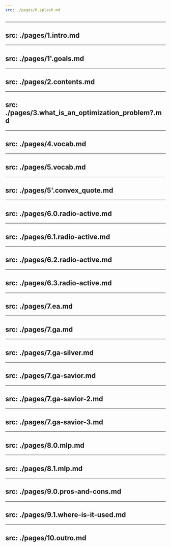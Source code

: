 ```yaml
---
src: ./pages/0.splash.md
---
```


---
src: ./pages/1.intro.md
---

---
src: ./pages/1'.goals.md
---

---
src: ./pages/2.contents.md
---

---
src: ./pages/3.what_is_an_optimization_problem?.md
---

---
src: ./pages/4.vocab.md
---

---
src: ./pages/5.vocab.md
---

---
src: ./pages/5'.convex_quote.md
---

---
src: ./pages/6.0.radio-active.md
---

---
src: ./pages/6.1.radio-active.md
---

---
src: ./pages/6.2.radio-active.md
---

---
src: ./pages/6.3.radio-active.md
---

---
src: ./pages/7.ea.md
---

---
src: ./pages/7.ga.md
---

---
src: ./pages/7.ga-silver.md
---

---
src: ./pages/7.ga-savior.md
---
---
src: ./pages/7.ga-savior-2.md
---

---
src: ./pages/7.ga-savior-3.md
---

---
src: ./pages/8.0.mlp.md
---

---
src: ./pages/8.1.mlp.md
---

---
src: ./pages/9.0.pros-and-cons.md
---


---
src: ./pages/9.1.where-is-it-used.md
---

---
src: ./pages/10.outro.md
---
